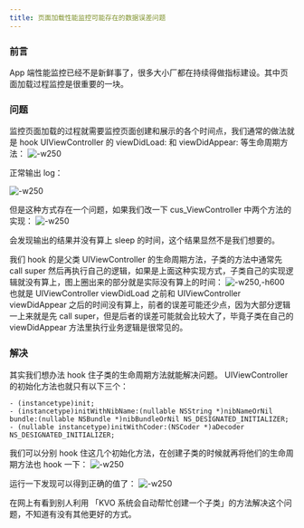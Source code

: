 ```yaml
---
title: 页面加载性能监控可能存在的数据误差问题
---
```


### 前言
App 端性能监控已经不是新鲜事了，很多大小厂都在持续得做指标建设。其中页面加载过程监控是很重要的一块。

### 问题
监控页面加载的过程就需要监控页面创建和展示的各个时间点，我们通常的做法就是 hook UIViewController 的 viewDidLoad: 和 viewDidAppear: 等生命周期方法：
![-w250](https://res.cloudinary.com/dp1pheuq7/image/upload/v1554720669/%E5%B1%8F%E5%B9%95%E5%BF%AB%E7%85%A7_2019-04-08_%E4%B8%8B%E5%8D%886.19.25_dwace3.png)

正常输出 log：

![-w250](https://res.cloudinary.com/dp1pheuq7/image/upload/v1554720670/%E5%B1%8F%E5%B9%95%E5%BF%AB%E7%85%A7_2019-04-08_%E4%B8%8B%E5%8D%886.09.00_f47cky.png)

但是这种方式存在一个问题，如果我们改一下 cus_ViewController 中两个方法的实现：
![-w250](https://res.cloudinary.com/dp1pheuq7/image/upload/v1554720670/%E5%B1%8F%E5%B9%95%E5%BF%AB%E7%85%A7_2019-04-08_%E4%B8%8B%E5%8D%886.30.24_vm2tf4.png)

会发现输出的结果并没有算上 sleep 的时间，这个结果显然不是我们想要的。

我们 hook 的是父类 UIViewController 的生命周期方法，子类的方法中通常先 call super 然后再执行自己的逻辑，如果是上面这种实现方式，子类自己的实现逻辑就没有算上，图上圈出来的部分就是实际没有算上的时间：
![-w250,-h600](https://res.cloudinary.com/dp1pheuq7/image/upload/v1554720669/%E5%B1%8F%E5%B9%95%E5%BF%AB%E7%85%A7_2019-04-08_%E4%B8%8B%E5%8D%886.25.45_vvemhl.png)
也就是 UIViewController viewDidLoad 之前和 UIViewController viewDidAppear 之后的时间没有算上，前者的误差可能还少点，因为大部分逻辑一上来就是先 call super，但是后者的误差可能就会比较大了，毕竟子类在自己的 viewDidAppear 方法里执行业务逻辑是很常见的。


### 解决
其实我们想办法 hook 住子类的生命周期方法就能解决问题。
UIViewController 的初始化方法也就只有以下三个：
```
- (instancetype)init;
- (instancetype)initWithNibName:(nullable NSString *)nibNameOrNil bundle:(nullable NSBundle *)nibBundleOrNil NS_DESIGNATED_INITIALIZER;
- (nullable instancetype)initWithCoder:(NSCoder *)aDecoder NS_DESIGNATED_INITIALIZER;
```

我们可以分别 hook 住这几个初始化方法，在创建子类的时候就再将他们的生命周期方法也 hook 一下：
![-w250](https://res.cloudinary.com/dp1pheuq7/image/upload/v1554720673/%E5%B1%8F%E5%B9%95%E5%BF%AB%E7%85%A7_2019-04-08_%E4%B8%8B%E5%8D%886.39.20_or1qpp.png)

运行一下发现可以得到正确的值了：
![-w250](https://res.cloudinary.com/dp1pheuq7/image/upload/v1554720668/%E5%B1%8F%E5%B9%95%E5%BF%AB%E7%85%A7_2019-04-08_%E4%B8%8B%E5%8D%886.40.37_j5igqy.png)

在网上有看到别人利用 「KVO 系统会自动帮忙创建一个子类」的方法解决这个问题，不知道有没有其他更好的方式。

